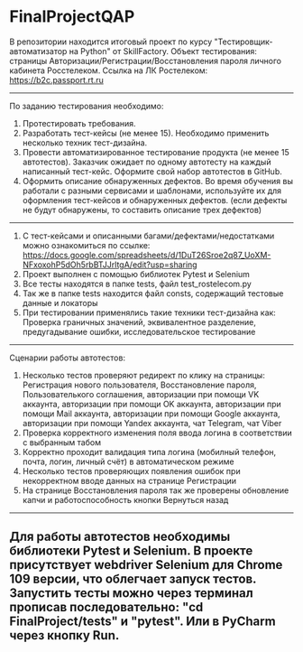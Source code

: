 # FinalProjectQAP
В репозитории находится итоговый проект по курсу "Тестировщик-автоматизатор на Python" от SkillFactory. Объект тестирования: страницы Авторизации/Регистрации/Восстановления пароля личного кабинета Росстелеком. Ссылка на ЛК Ростелеком: https://b2c.passport.rt.ru

---
По заданию тестирования необходимо:
1. Протестировать требования.
2. Разработать тест-кейсы (не менее 15). Необходимо применить несколько техник тест-дизайна.
3. Провести автоматизированное тестирование продукта (не менее 15 автотестов). Заказчик ожидает по одному автотесту на каждый написанный тест-кейс. Оформите свой набор автотестов в GitHub.
4. Оформить описание обнаруженных дефектов. Во время обучения вы работали с разными сервисами и шаблонами, используйте их для оформления тест-кейсов и обнаруженных дефектов. (если дефекты не будут обнаружены, то составить описание трех дефектов)

---
1. С тест-кейсами и описанными багами/дефектами/недостатками можно ознакомиться по ссылке: https://docs.google.com/spreadsheets/d/1DuT26Sroe2q87_UoXM-NFxoxohP5dOh5rbBTJJrltgA/edit?usp=sharing
2. Проект выполнен с помощью библиотек Pytest и Selenium
3. Все тесты находятся в папке tests, файл test_rostelecom.py
4. Так же в папке tests находится файл consts, содержащий тестовые данные и локаторы
5. При тестировании применялись такие техники тест-дизайна как: Проверка граничных значений, эквивалентное разделение, предугадывание ошибки, исследовательское тестирование

---
Сценарии работы автотестов:
1. Несколько тестов проверяют редирект по клику на страницы: Регистрация нового пользователя, Восстановление пароля, Пользователького соглашения, авторизации при помощи VK аккаунта, авторизации при помощи OK аккаунта, авторизации при помощи Mail аккаунта, авторизации при помощи Google аккаунта, авторизации при помощи Yandex аккаунта, чат Telegram, чат Viber
2. Проверка корректного изменения поля ввода логина в соответствии с выбранным табом
3. Корректно проходит валидация типа логина (мобилный телефон, почта, логин, личный счёт) в автоматическом режиме
4. Несколько тестов проверяющих появления ошибок при некорректном вводе данных на странице Регистрации
5. На странице Восстановления пароля так же проверены обновление капчи и работоспособность кнопки Вернуться назад

---
Для работы автотестов необходимы библиотеки Pytest и Selenium.
В проекте присутствует webdriver Selenium для Chrome 109 версии, что облегчает запуск тестов. Запустить тесты можно через терминал прописав последовательно: "cd FinalProject/tests" и "pytest".
Или в PyCharm через кнопку Run.
---
